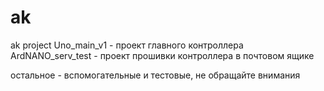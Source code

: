 # ak
ak project
Uno_main_v1 - проект главного контроллера  
ArdNANO_serv_test - проект прошивки контроллера в почтовом ящике

остальное - вспомогательные и тестовые, не обращайте внимания
